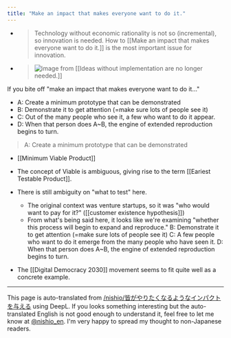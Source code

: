 ```yaml
---
title: "Make an impact that makes everyone want to do it."
---
```


- > Technology without economic rationality is not so (incremental), so innovation is needed. How to [[Make an impact that makes everyone want to do it.]] is the most important issue for innovation.
- > ![image](https://gyazo.com/41663c9ef6a474fd5ef53d52ef00a5b2/thumb/1000)
from  [[Ideas without implementation are no longer needed.]]

If you bite off "make an impact that makes everyone want to do it..."
- A: Create a minimum prototype that can be demonstrated
- B: Demonstrate it to get attention (=make sure lots of people see it)
- C: Out of the many people who see it, a few who want to do it appear.
- D: When that person does A~B, the engine of extended reproduction begins to turn.

> A: Create a minimum prototype that can be demonstrated
- [[Minimum Viable Product]]
- The concept of Viable is ambiguous, giving rise to the term [[Eariest Testable Product]].
- There is still ambiguity on "what to test" here.
    - The original context was venture startups, so it was "who would want to pay for it?" ([[customer existence hypothesis]])
    - From what's being said here, it looks like we're examining "whether this process will begin to expand and reproduce."
B: Demonstrate it to get attention (=make sure lots of people see it)
C: A few people who want to do it emerge from the many people who have seen it.
D: When that person does A~B, the engine of extended reproduction begins to turn.

- The [[Digital Democracy 2030]] movement seems to fit quite well as a concrete example.

---
This page is auto-translated from [/nishio/皆がやりたくなるようなインパクトを与える](https://scrapbox.io/nishio/皆がやりたくなるようなインパクトを与える) using DeepL. If you looks something interesting but the auto-translated English is not good enough to understand it, feel free to let me know at [@nishio_en](https://twitter.com/nishio_en). I'm very happy to spread my thought to non-Japanese readers.